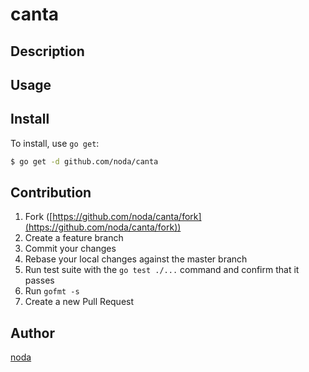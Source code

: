 # canta



## Description

## Usage

## Install

To install, use `go get`:

```bash
$ go get -d github.com/noda/canta
```

## Contribution

1. Fork ([https://github.com/noda/canta/fork](https://github.com/noda/canta/fork))
1. Create a feature branch
1. Commit your changes
1. Rebase your local changes against the master branch
1. Run test suite with the `go test ./...` command and confirm that it passes
1. Run `gofmt -s`
1. Create a new Pull Request

## Author

[noda](https://github.com/noda)
